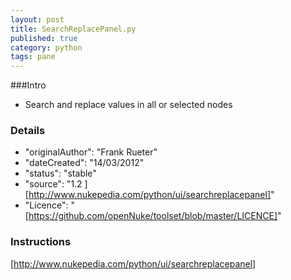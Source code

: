 ```yaml
---
layout: post
title: SearchReplacePanel.py
published: true
category: python
tags: pane
---
```


###Intro
- Search and replace values in all or selected nodes

### Details
- "originalAuthor": "Frank Rueter"
- "dateCreated": "14/03/2012"
- "status": "stable"
- "source": "1.2 ][http://www.nukepedia.com/python/ui/searchreplacepanel]"
- "Licence": "[https://github.com/openNuke/toolset/blob/master/LICENCE]"

### Instructions
[http://www.nukepedia.com/python/ui/searchreplacepanel]
